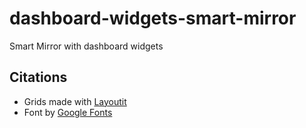 # dashboard-widgets-smart-mirror
 Smart Mirror with dashboard widgets
## Citations
* Grids made with [Layoutit](https://grid.layoutit.com/)
* Font by [Google Fonts](https://fonts.google.com/)
